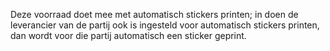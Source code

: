 Deze voorraad doet mee met automatisch stickers printen; in doen de leverancier van de partij ook is ingesteld voor automatisch stickers printen, dan wordt voor die partij automatisch een sticker geprint.